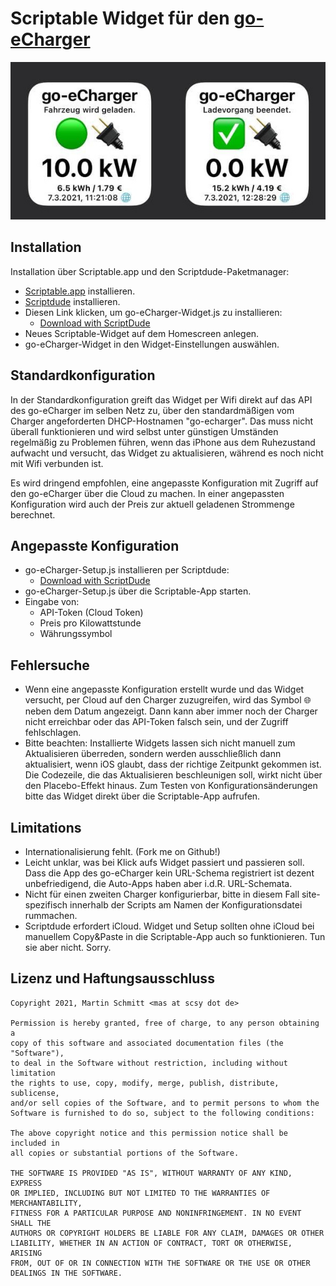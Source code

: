 # Scriptable Widget für den [go-eCharger](https://go-e.co/)

![Screenshot](https://raw.githubusercontent.com/mschmitt/go-e-widget/main/screenshot.jpg)

## Installation

Installation über Scriptable.app und den Scriptdude-Paketmanager:

- [Scriptable.app](https://scriptable.app/) installieren.
- [Scriptdude](https://scriptdu.de/) installieren.
- Diesen Link klicken, um go-eCharger-Widget.js zu installieren:
  - [Download with ScriptDude](https://scriptdu.de/?name=go-eCharger-Widget&source=https%3A%2F%2Fraw.githubusercontent.com%2Fmschmitt%2Fgo-e-widget%2Fmain%2Fgo-eCharger-Widget.js&docs=https%3A%2F%2Fgithub.com%2Fmschmitt%2Fgo-e-widget%2Fblob%2Fmain%2Fgo-eCharger-README.md)
- Neues Scriptable-Widget auf dem Homescreen anlegen.
- go-eCharger-Widget in den Widget-Einstellungen auswählen.

## Standardkonfiguration

In der Standardkonfiguration greift das Widget per Wifi direkt auf das API des go-eCharger im selben Netz zu, über den standardmäßigen vom Charger angeforderten DHCP-Hostnamen "go-echarger". Das muss nicht überall funktionieren und wird selbst unter günstigen Umständen regelmäßig zu Problemen führen, wenn das iPhone aus dem Ruhezustand aufwacht und versucht, das Widget zu aktualisieren, während es noch nicht mit Wifi verbunden ist.

Es wird dringend empfohlen, eine angepasste Konfiguration mit Zugriff auf den go-eCharger über die Cloud zu machen. In einer angepassten Konfiguration wird auch der Preis zur aktuell geladenen Strommenge berechnet.

## Angepasste Konfiguration

- go-eCharger-Setup.js installieren per Scriptdude:
  - [Download with ScriptDude](https://scriptdu.de/?name=go-eCharger-Setup&source=https%3A%2F%2Fraw.githubusercontent.com%2Fmschmitt%2Fgo-e-widget%2Fmain%2Fgo-eCharger-Setup.js&docs=https%3A%2F%2Fgithub.com%2Fmschmitt%2Fgo-e-widget%2Fblob%2Fmain%2Fgo-eCharger-README.md)
- go-eCharger-Setup.js über die Scriptable-App starten.
- Eingabe von:
  - API-Token (Cloud Token)
  - Preis pro Kilowattstunde
  - Währungssymbol

## Fehlersuche

- Wenn eine angepasste Konfiguration erstellt wurde und das Widget versucht, per Cloud auf den Charger zuzugreifen, wird das Symbol 🌐 neben dem Datum angezeigt. Dann kann aber immer noch der Charger nicht erreichbar oder das API-Token falsch sein, und der Zugriff fehlschlagen.
- Bitte beachten: Installierte Widgets lassen sich nicht manuell zum Aktualisieren überreden, sondern werden ausschließlich dann aktualisiert, wenn iOS glaubt, dass der richtige Zeitpunkt gekommen ist. Die Codezeile, die das Aktualisieren beschleunigen soll, wirkt nicht über den Placebo-Effekt hinaus. Zum Testen von Konfigurationsänderungen bitte das Widget direkt über die Scriptable-App aufrufen.

## Limitations

- Internationalisierung fehlt. (Fork me on Github!)
- Leicht unklar, was bei Klick aufs Widget passiert und passieren soll. Dass die App des go-eCharger kein URL-Schema registriert ist dezent unbefriedigend, die Auto-Apps haben aber i.d.R. URL-Schemata.
- Nicht für einen zweiten Charger konfigurierbar, bitte in diesem Fall site-spezifisch innerhalb der Scripts am Namen der Konfigurationsdatei rummachen.
- Scriptdude erfordert iCloud. Widget und Setup sollten ohne iCloud bei manuellem Copy&Paste in die Scriptable-App auch so funktionieren. Tun sie aber nicht. Sorry.

## Lizenz und Haftungsausschluss

```
Copyright 2021, Martin Schmitt <mas at scsy dot de>

Permission is hereby granted, free of charge, to any person obtaining a 
copy of this software and associated documentation files (the "Software"), 
to deal in the Software without restriction, including without limitation 
the rights to use, copy, modify, merge, publish, distribute, sublicense, 
and/or sell copies of the Software, and to permit persons to whom the 
Software is furnished to do so, subject to the following conditions:

The above copyright notice and this permission notice shall be included in 
all copies or substantial portions of the Software.

THE SOFTWARE IS PROVIDED "AS IS", WITHOUT WARRANTY OF ANY KIND, EXPRESS 
OR IMPLIED, INCLUDING BUT NOT LIMITED TO THE WARRANTIES OF MERCHANTABILITY, 
FITNESS FOR A PARTICULAR PURPOSE AND NONINFRINGEMENT. IN NO EVENT SHALL THE 
AUTHORS OR COPYRIGHT HOLDERS BE LIABLE FOR ANY CLAIM, DAMAGES OR OTHER 
LIABILITY, WHETHER IN AN ACTION OF CONTRACT, TORT OR OTHERWISE, ARISING 
FROM, OUT OF OR IN CONNECTION WITH THE SOFTWARE OR THE USE OR OTHER 
DEALINGS IN THE SOFTWARE.
```
